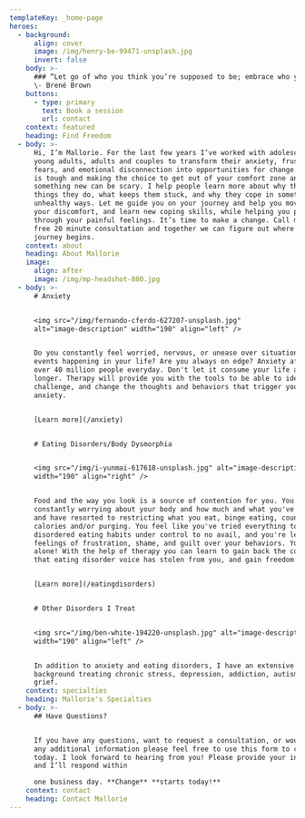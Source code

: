 ```yaml
---
templateKey: _home-page
heroes:
  - background:
      align: cover
      image: /img/henry-be-99471-unsplash.jpg
      invert: false
    body: >-
      ### “Let go of who you think you’re supposed to be; embrace who you are.”
      \- Brené Brown
    buttons:
      - type: primary
        text: Book a session
        url: contact
    context: featured
    heading: Find Freedom
  - body: >-
      Hi, I’m Mallorie. For the last few years I’ve worked with adolescents,
      young adults, adults and couples to transform their anxiety, frustration,
      fears, and emotional disconnection into opportunities for change. Change
      is tough and making the choice to get out of your comfort zone and try
      something new can be scary. I help people learn more about why they do the
      things they do, what keeps them stuck, and why they cope in sometimes
      unhealthy ways. Let me guide you on your journey and help you move through
      your discomfort, and learn new coping skills, while helping you process
      through your painful feelings. It’s time to make a change. Call me for a
      free 20 minute consultation and together we can figure out where your
      journey begins.
    context: about
    heading: About Mallorie
    image:
      align: after
      image: /img/mp-headshot-800.jpg
  - body: >-
      # Anxiety


      <img src="/img/fernando-cferdo-627207-unsplash.jpg"
      alt="image-description" width="190" align="left" />


      Do you constantly feel worried, nervous, or unease over situations or
      events happening in your life? Are you always on edge? Anxiety affects
      over 40 million people everyday. Don't let it consume your life any
      longer. Therapy will provide you with the tools to be able to identify,
      challenge, and change the thoughts and behaviors that trigger your
      anxiety.


      [Learn more](/anxiety)


      # Eating Disorders/Body Dysmorphia


      <img src="/img/i-yunmai-617618-unsplash.jpg" alt="image-description"
      width="190" align="right" />


      Food and the way you look is a source of contention for you. You're
      constantly worrying about your body and how much and what you've eaten,
      and have resorted to restricting what you eat, binge eating, counting
      calories and/or purging. You feel like you've tried everything to get your
      disordered eating habits under control to no avail, and you're left with
      feelings of frustration, shame, and guilt over your behaviors. You're not
      alone! With the help of therapy you can learn to gain back the control
      that eating disorder voice has stolen from you, and gain freedom again!


      [Learn more](/eatingdisorders)


      # Other Disorders I Treat


      <img src="/img/ben-white-194220-unsplash.jpg" alt="image-description"
      width="190" align="left" />


      In addition to anxiety and eating disorders, I have an extensive
      background treating chronic stress, depression, addiction, autism, and
      grief.
    context: specialties
    heading: Mallorie's Specialties
  - body: >-
      ## Have Questions?


      If you have any questions, want to request a consultation, or would like
      any additional information please feel free to use this form to contact me
      today. I look forward to hearing from you! Please provide your information
      and I’ll respond within

      one business day. **Change** **starts today!**
    context: contact
    heading: Contact Mallorie
---
```


